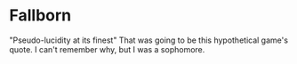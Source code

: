 # Fallborn
"Pseudo-lucidity at its finest"
That was going to be this hypothetical game's quote. I can't remember why, but I was a sophomore.
